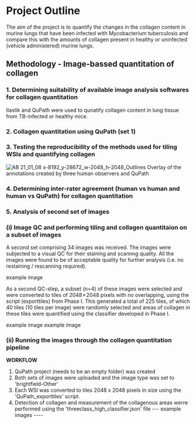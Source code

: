 # Project Outline
The aim of the project is to quantify the changes in the collagen content in murine lungs that have been infected with Mycobacterium tuberculosis and compare this with the amounts of collagen present in healthy or uninfected (vehicle administered) murine lungs.


## Methodology - Image-bassed quantitation of collagen
### 1. Determining suitability of available image analysis softwares for collagen quantitation
Ilastik and QuPath were used to qunatify collagen content in lung tissue from TB-infected or healthy mice. 

### 2. Collagen quantitation using QuPath (set 1)

### 3. Testing the reproducibility of the methods used for tiling WSIs and quantifying collagen

![AB 21_01_08 x-8192_y-28672_w-2048_h-2048_Outlines](https://github.com/COBA-NIH/Barczak_Collagen/assets/139376717/41ab21cf-6df0-475c-bac2-f52c04545585)
Overlay of the annotations created by three human observers and QuPath

### 4. Determining inter-rater agreement (human vs human and human vs QuPath) for collagen quantitation

### 5. Analysis of second set of images
### (i) Image QC and performing tiling and collagen quantitaion on a subset of images
A second set comprising 34 images was received. The images were subjected to a visual QC for their staining and scannng quality. All the images were found to be of acceptable quality for further analysis (i.e. no restaining / rescanning required).


example image






As a second QC-step, a subset (n=4) of these images were selected and were converted to tiles of 2048 × 2048 pixels with no overlapping, using the script (exporttiles) from Phase I. This generated a total of 225 tiles, of which 40 tiles (10 tiles per image) were randomly selected and areas of collagen in these tiles were quantified using the classifier developed in Phase I. 

example image
example image

### (ii) Running the images through the collagen quantitation pipeline
**WORKFLOW**
1. QuPath project (needs to be an empty folder) was created
2. Both sets of images were uploaded and the image type was set to 'brightfield-Other'
3. Each WSI was converted to tiles 2048 x 2048 pixels in size using the 'QuPath_exporttiles' script.
4. Detection of collagen and measurement of the collagenous areas werre performed using the 'threeclass_high_classifier.json' file
--- example images ----

